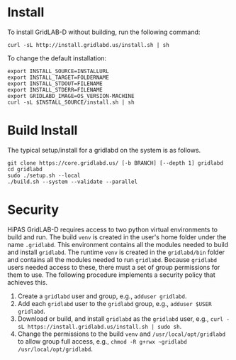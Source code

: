 # Install

To install GridLAB-D without building, run the following command:

~~~
curl -sL http://install.gridlabd.us/install.sh | sh
~~~

To change the default installation:

~~~
export INSTALL_SOURCE=INSTALLURL
export INSTALL_TARGET=FOLDERNAME
export INSTALL_STDOUT=FILENAME
export INSTALL_STDERR=FILENAME
export GRIDLABD_IMAGE=OS_VERSION-MACHINE
curl -sL $INSTALL_SOURCE/install.sh | sh
~~~

# Build Install

The typical setup/install for a gridlabd on the system is as follows.

~~~
git clone https://core.gridlabd.us/ [-b BRANCH] [--depth 1] gridlabd
cd gridlabd
sudo ./setup.sh --local
./build.sh --system --validate --parallel
~~~

# Security

HiPAS GridLAB-D requires access to two python virtual environments to build and run.  The build `venv` is created in the user's home folder under the name `.gridlabd`.  This environment contains all the modules needed to build and install `gridlabd`. The runtime `venv` is created in the `gridlabd/bin` folder and contains all the modules needed to run `gridlabd`.  Because `gridlabd` users needed access to these, there must a set of group permissions for them to use.  The following procedure implements a security policy that achieves this.

1. Create a `gridlabd` user and group, e.g., `adduser gridlabd`.
2. Add each `gridlabd` user to the `gridlabd` group, e.g., `adduser $USER gridlabd`.
3. Download or build, and install `gridlabd` as the `gridlabd` user, e.g., `curl -sL https://install.gridlabd.us/install.sh | sudo sh`.
4. Change the permissions to the build `venv` and `/usr/local/opt/gridlabd` to allow group full access, e.g., `chmod -R g+rwx ~gridlabd /usr/local/opt/gridlabd`.
